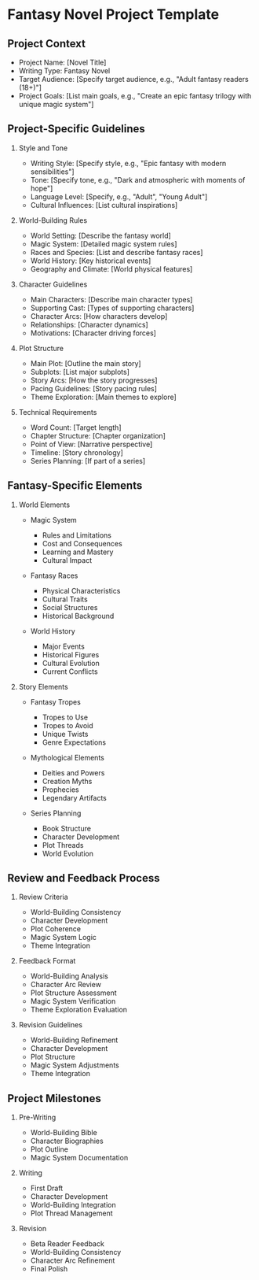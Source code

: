 # Fantasy Novel Project Template

## Project Context

- Project Name: [Novel Title]
- Writing Type: Fantasy Novel
- Target Audience: [Specify target audience, e.g., "Adult fantasy readers (18+)"]
- Project Goals: [List main goals, e.g., "Create an epic fantasy trilogy with unique magic system"]

## Project-Specific Guidelines

1. Style and Tone

   - Writing Style: [Specify style, e.g., "Epic fantasy with modern sensibilities"]
   - Tone: [Specify tone, e.g., "Dark and atmospheric with moments of hope"]
   - Language Level: [Specify, e.g., "Adult", "Young Adult"]
   - Cultural Influences: [List cultural inspirations]

2. World-Building Rules

   - World Setting: [Describe the fantasy world]
   - Magic System: [Detailed magic system rules]
   - Races and Species: [List and describe fantasy races]
   - World History: [Key historical events]
   - Geography and Climate: [World physical features]

3. Character Guidelines

   - Main Characters: [Describe main character types]
   - Supporting Cast: [Types of supporting characters]
   - Character Arcs: [How characters develop]
   - Relationships: [Character dynamics]
   - Motivations: [Character driving forces]

4. Plot Structure

   - Main Plot: [Outline the main story]
   - Subplots: [List major subplots]
   - Story Arcs: [How the story progresses]
   - Pacing Guidelines: [Story pacing rules]
   - Theme Exploration: [Main themes to explore]

5. Technical Requirements
   - Word Count: [Target length]
   - Chapter Structure: [Chapter organization]
   - Point of View: [Narrative perspective]
   - Timeline: [Story chronology]
   - Series Planning: [If part of a series]

## Fantasy-Specific Elements

1. World Elements

   - Magic System

     - Rules and Limitations
     - Cost and Consequences
     - Learning and Mastery
     - Cultural Impact

   - Fantasy Races

     - Physical Characteristics
     - Cultural Traits
     - Social Structures
     - Historical Background

   - World History
     - Major Events
     - Historical Figures
     - Cultural Evolution
     - Current Conflicts

2. Story Elements

   - Fantasy Tropes

     - Tropes to Use
     - Tropes to Avoid
     - Unique Twists
     - Genre Expectations

   - Mythological Elements

     - Deities and Powers
     - Creation Myths
     - Prophecies
     - Legendary Artifacts

   - Series Planning
     - Book Structure
     - Character Development
     - Plot Threads
     - World Evolution

## Review and Feedback Process

1. Review Criteria

   - World-Building Consistency
   - Character Development
   - Plot Coherence
   - Magic System Logic
   - Theme Integration

2. Feedback Format

   - World-Building Analysis
   - Character Arc Review
   - Plot Structure Assessment
   - Magic System Verification
   - Theme Exploration Evaluation

3. Revision Guidelines
   - World-Building Refinement
   - Character Development
   - Plot Structure
   - Magic System Adjustments
   - Theme Integration

## Project Milestones

1. Pre-Writing

   - World-Building Bible
   - Character Biographies
   - Plot Outline
   - Magic System Documentation

2. Writing

   - First Draft
   - Character Development
   - World-Building Integration
   - Plot Thread Management

3. Revision
   - Beta Reader Feedback
   - World-Building Consistency
   - Character Arc Refinement
   - Final Polish
